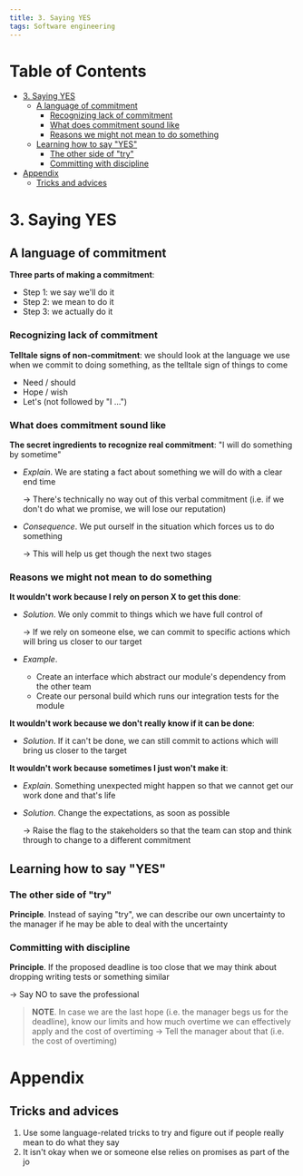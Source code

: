 ```yaml
---
title: 3. Saying YES
tags: Software engineering
---
```


<!-- TOC titleSize:1 tabSpaces:2 depthFrom:1 depthTo:6 withLinks:1 updateOnSave:1 orderedList:0 skip:0 title:1 charForUnorderedList:* -->
# Table of Contents
* [3. Saying YES](#3-saying-yes)
  * [A language of commitment](#a-language-of-commitment)
    * [Recognizing lack of commitment](#recognizing-lack-of-commitment)
    * [What does commitment sound like](#what-does-commitment-sound-like)
    * [Reasons we might not mean to do something](#reasons-we-might-not-mean-to-do-something)
  * [Learning how to say "YES"](#learning-how-to-say-yes)
    * [The other side of "try"](#the-other-side-of-try)
    * [Committing with discipline](#committing-with-discipline)
* [Appendix](#appendix)
  * [Tricks and advices](#tricks-and-advices)
<!-- /TOC -->

# 3. Saying YES
## A language of commitment
**Three parts of making a commitment**:
* Step 1: we say we'll do it
* Step 2: we mean to do it
* Step 3: we actually do it

### Recognizing lack of commitment
**Telltale signs of non-commitment**: we should look at the language we use when we commit to doing something, as the telltale sign of things to come
* Need / should
* Hope / wish
* Let's (not followed by "I ...")

### What does commitment sound like
**The secret ingredients to recognize real commitment**: "I will do something by sometime"
* *Explain*. We are stating a fact about something we will do with a clear end time

    $\to$ There's technically no way out of this verbal commitment (i.e. if we don't do what we promise, we will lose our reputation)
* *Consequence*. We put ourself in the situation which forces us to do something

    $\to$ This will help us get though the next two stages

### Reasons we might not mean to do something
**It wouldn't work because I rely on person X to get this done**:
* *Solution*. We only commit to things which we have full control of

    $\to$ If we rely on someone else, we can commit to specific actions which will bring us closer to our target
* *Example*.
    * Create an interface which abstract our module's dependency from the other team
    * Create our personal build which runs our integration tests for the module

**It wouldn't work because we don't really know if it can be done**:
* *Solution*. If it can't be done, we can still commit to actions which will bring us closer to the target

**It wouldn't work because sometimes I just won't make it**:
* *Explain*. Something unexpected might happen so that we cannot get our work done and that's life
* *Solution*. Change the expectations, as soon as possible

    $\to$ Raise the flag to the stakeholders so that the team can stop and think through to change to a different commitment

## Learning how to say "YES"
### The other side of "try"
**Principle**. Instead of saying "try", we can describe our own uncertainty to the manager if he may be able to deal with the uncertainty

### Committing with discipline
**Principle**. If the proposed deadline is too close that we may think about dropping writing tests or something similar

$\to$ Say NO to save the professional

>**NOTE**. In case we are the last hope (i.e. the manager begs us for the deadline), know our limits and how much overtime we can effectively apply and the cost of overtiming
>$\to$ Tell the manager about that (i.e. the cost of overtiming)

# Appendix
## Tricks and advices
1. Use some language-related tricks to try and figure out if people really mean to do what they say
2. It isn't okay when we or someone else relies on promises as part of the jo
